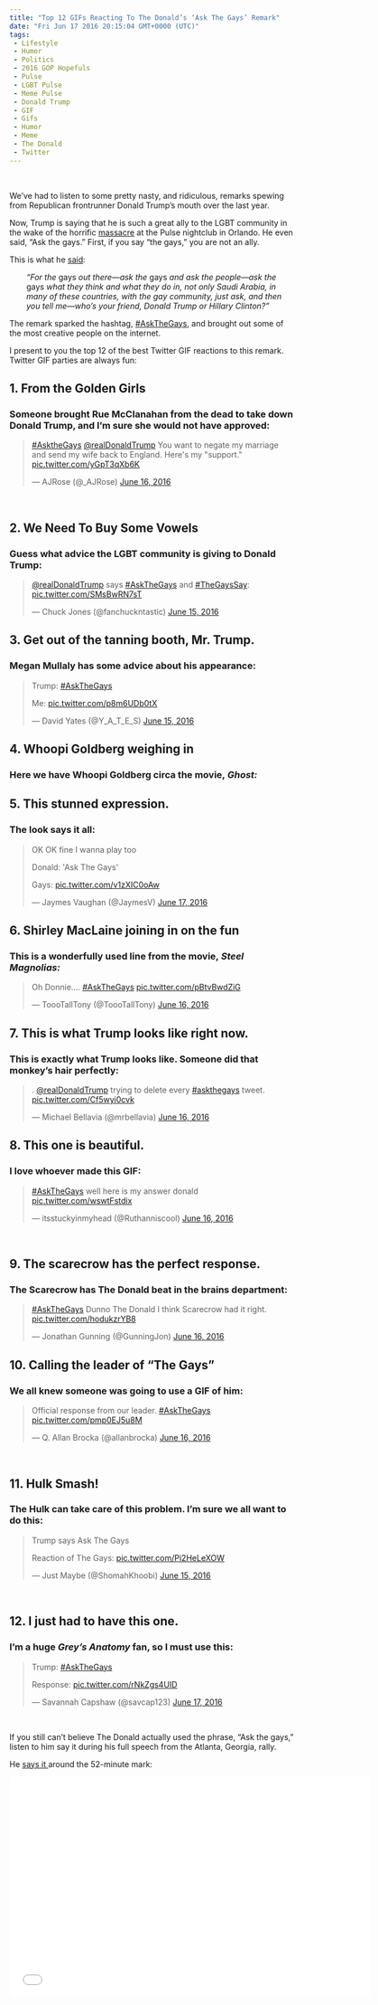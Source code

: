 ```yaml
---
title: "Top 12 GIFs Reacting To The Donald’s ‘Ask The Gays’ Remark"
date: "Fri Jun 17 2016 20:15:04 GMT+0000 (UTC)"
tags: 
 - Lifestyle
 - Humor
 - Politics
 - 2016 GOP Hopefuls
 - Pulse
 - LGBT Pulse
 - Meme Pulse
 - Donald Trump
 - GIF
 - Gifs
 - Humor
 - Meme
 - The Donald
 - Twitter
---
```

<p><!--OffDef--><br>
<!--Ads1--></p><p>We&#x2019;ve had to listen to some pretty nasty, and ridiculous, remarks spewing from&#xA0;Republican frontrunner Donald Trump&#x2019;s mouth over the last year.</p><p>Now, Trump&#xA0;is saying that he is such a great ally to the LGBT community in the wake of the horrific <a href="http://www.liberalamerica.org/2016/06/12/50-confirmed-dead-53-wounded-worst-mass-shooting-us-history/">massacre</a> at the Pulse nightclub in Orlando. He even said, &#x201C;Ask the gays.&#x201D; First, if you say &#x201C;the gays,&#x201D; you are not an ally.</p><p>This is what he <a href="http://www.dailykos.com/stories/2016/6/15/1539220/-Donald-Trump-tells-people-to-ask-the-gays-about-how-great-he-is-The-gays-respond-and-it-is-EPIC?detail=facebook" onclick="__gaTracker(&apos;send&apos;, &apos;event&apos;, &apos;outbound-article&apos;, &apos;http://www.dailykos.com/stories/2016/6/15/1539220/-Donald-Trump-tells-people-to-ask-the-gays-about-how-great-he-is-The-gays-respond-and-it-is-EPIC?detail=facebook&apos;, &apos;said&apos;);" target="_blank">said</a>:</p><p style="padding-left: 30px;"><em>&#x201C;For the </em>gays<em> out there&#x2014;ask the </em>gays<em> and&#xA0;ask the people&#x2014;ask the </em>gays<em> what they think and what they do&#xA0;in, not only Saudi Arabia, in many of these countries, with the gay community, just ask,&#xA0;and then you tell me&#x2014;who&#x2019;s your friend, Donald Trump or Hillary Clinton?&#x201D;</em></p><p>The remark&#xA0;sparked the hashtag, <a href="https://twitter.com/search?q=%23AskTheGays&amp;src=typd" onclick="__gaTracker(&apos;send&apos;, &apos;event&apos;, &apos;outbound-article&apos;, &apos;https://twitter.com/search?q=%23AskTheGays&amp;src=typd&apos;, &apos;#AskTheGays&apos;);">#AskTheGays</a>, and brought out some of the most creative people on the internet.</p><p>I present to you the top 12&#xA0;of the best&#xA0;Twitter GIF&#xA0;reactions to this remark. Twitter GIF&#xA0;parties are always fun:</p><h2>1. From the Golden Girls</h2><h3>Someone brought Rue McClanahan from the dead to take down Donald Trump, and I&#x2019;m sure she would not have approved:</h3><blockquote class="twitter-tweet" data-width="500"><p lang="en" dir="ltr"><a href="https://twitter.com/hashtag/AsktheGays?src=hash" onclick="__gaTracker(&apos;send&apos;, &apos;event&apos;, &apos;outbound-article&apos;, &apos;https://twitter.com/hashtag/AsktheGays?src=hash&apos;, &apos;#AsktheGays&apos;);">#AsktheGays</a> <a href="https://twitter.com/realDonaldTrump" onclick="__gaTracker(&apos;send&apos;, &apos;event&apos;, &apos;outbound-article&apos;, &apos;https://twitter.com/realDonaldTrump&apos;, &apos;@realDonaldTrump&apos;);">@realDonaldTrump</a> You want to negate my marriage and send my wife back to England. Here&apos;s my &quot;support.&quot; <a href="https://t.co/yGpT3qXb6K" onclick="__gaTracker(&apos;send&apos;, &apos;event&apos;, &apos;outbound-article&apos;, &apos;https://t.co/yGpT3qXb6K&apos;, &apos;pic.twitter.com/yGpT3qXb6K&apos;);">pic.twitter.com/yGpT3qXb6K</a></p>
<p>&#x2014; AJRose (@_AJRose) <a href="https://twitter.com/_AJRose/status/743237515637723136" onclick="__gaTracker(&apos;send&apos;, &apos;event&apos;, &apos;outbound-article&apos;, &apos;https://twitter.com/_AJRose/status/743237515637723136&apos;, &apos;June 16, 2016&apos;);">June 16, 2016</a></p></blockquote><p><script async src="//platform.twitter.com/widgets.js" charset="utf-8"></script></p><p>&#xA0;</p><h2>2. We Need To Buy Some Vowels</h2><h3>Guess what advice the LGBT community is giving to Donald Trump:</h3><blockquote class="twitter-tweet" data-width="500"><p lang="en" dir="ltr"><a href="https://twitter.com/realDonaldTrump" onclick="__gaTracker(&apos;send&apos;, &apos;event&apos;, &apos;outbound-article&apos;, &apos;https://twitter.com/realDonaldTrump&apos;, &apos;@realDonaldTrump&apos;);">@realDonaldTrump</a> says <a href="https://twitter.com/hashtag/AskTheGays?src=hash" onclick="__gaTracker(&apos;send&apos;, &apos;event&apos;, &apos;outbound-article&apos;, &apos;https://twitter.com/hashtag/AskTheGays?src=hash&apos;, &apos;#AskTheGays&apos;);">#AskTheGays</a> and <a href="https://twitter.com/hashtag/TheGaysSay?src=hash" onclick="__gaTracker(&apos;send&apos;, &apos;event&apos;, &apos;outbound-article&apos;, &apos;https://twitter.com/hashtag/TheGaysSay?src=hash&apos;, &apos;#TheGaysSay&apos;);">#TheGaysSay</a>: <a href="https://t.co/SMsBwRN7sT" onclick="__gaTracker(&apos;send&apos;, &apos;event&apos;, &apos;outbound-article&apos;, &apos;https://t.co/SMsBwRN7sT&apos;, &apos;pic.twitter.com/SMsBwRN7sT&apos;);">pic.twitter.com/SMsBwRN7sT</a></p>
<p>&#x2014; Chuck Jones (@fanchuckntastic) <a href="https://twitter.com/fanchuckntastic/status/743217599488499712" onclick="__gaTracker(&apos;send&apos;, &apos;event&apos;, &apos;outbound-article&apos;, &apos;https://twitter.com/fanchuckntastic/status/743217599488499712&apos;, &apos;June 15, 2016&apos;);">June 15, 2016</a></p></blockquote><p><script async src="//platform.twitter.com/widgets.js" charset="utf-8"></script></p><h2>3. Get out of the tanning booth, Mr. Trump.</h2><h3>Megan Mullaly has some advice about his appearance:</h3><blockquote class="twitter-tweet" data-width="500"><p lang="en" dir="ltr">Trump: <a href="https://twitter.com/hashtag/AskTheGays?src=hash" onclick="__gaTracker(&apos;send&apos;, &apos;event&apos;, &apos;outbound-article&apos;, &apos;https://twitter.com/hashtag/AskTheGays?src=hash&apos;, &apos;#AskTheGays&apos;);">#AskTheGays</a> </p>
<p>Me: <a href="https://t.co/p8m6UDb0tX" onclick="__gaTracker(&apos;send&apos;, &apos;event&apos;, &apos;outbound-article&apos;, &apos;https://t.co/p8m6UDb0tX&apos;, &apos;pic.twitter.com/p8m6UDb0tX&apos;);">pic.twitter.com/p8m6UDb0tX</a></p>
<p>&#x2014; David Yates (@Y_A_T_E_S) <a href="https://twitter.com/Y_A_T_E_S/status/743189028330176512" onclick="__gaTracker(&apos;send&apos;, &apos;event&apos;, &apos;outbound-article&apos;, &apos;https://twitter.com/Y_A_T_E_S/status/743189028330176512&apos;, &apos;June 15, 2016&apos;);">June 15, 2016</a></p></blockquote><p><script async src="//platform.twitter.com/widgets.js" charset="utf-8"></script></p><h2>4. Whoopi Goldberg weighing in</h2><h3>Here we have Whoopi Goldberg circa the movie,&#xA0;<em>Ghost:</em></h3><p><script async src="//platform.twitter.com/widgets.js" charset="utf-8"></script></p><h2>5. This stunned expression.</h2><h3>The look says it all:</h3><blockquote class="twitter-tweet" data-width="500"><p lang="en" dir="ltr">OK OK fine I wanna play too</p>
<p>Donald: &apos;Ask The Gays&apos;</p>
<p>Gays: <a href="https://t.co/v1zXIC0oAw" onclick="__gaTracker(&apos;send&apos;, &apos;event&apos;, &apos;outbound-article&apos;, &apos;https://t.co/v1zXIC0oAw&apos;, &apos;pic.twitter.com/v1zXIC0oAw&apos;);">pic.twitter.com/v1zXIC0oAw</a></p>
<p>&#x2014; Jaymes Vaughan (@JaymesV) <a href="https://twitter.com/JaymesV/status/743615901480648704" onclick="__gaTracker(&apos;send&apos;, &apos;event&apos;, &apos;outbound-article&apos;, &apos;https://twitter.com/JaymesV/status/743615901480648704&apos;, &apos;June 17, 2016&apos;);">June 17, 2016</a></p></blockquote><p><script async src="//platform.twitter.com/widgets.js" charset="utf-8"></script></p><h2>6. Shirley MacLaine joining in on the fun</h2><h3>This is a wonderfully used line from the movie,&#xA0;<em>Steel Magnolias:</em></h3><blockquote class="twitter-tweet" data-width="500"><p lang="en" dir="ltr">Oh Donnie&#x2026;.  <a href="https://twitter.com/hashtag/AskTheGays?src=hash" onclick="__gaTracker(&apos;send&apos;, &apos;event&apos;, &apos;outbound-article&apos;, &apos;https://twitter.com/hashtag/AskTheGays?src=hash&apos;, &apos;#AskTheGays&apos;);">#AskTheGays</a> <a href="https://t.co/pBtvBwdZiG" onclick="__gaTracker(&apos;send&apos;, &apos;event&apos;, &apos;outbound-article&apos;, &apos;https://t.co/pBtvBwdZiG&apos;, &apos;pic.twitter.com/pBtvBwdZiG&apos;);">pic.twitter.com/pBtvBwdZiG</a></p>
<p>&#x2014; ToooTallTony (@ToooTallTony) <a href="https://twitter.com/ToooTallTony/status/743446129841438720" onclick="__gaTracker(&apos;send&apos;, &apos;event&apos;, &apos;outbound-article&apos;, &apos;https://twitter.com/ToooTallTony/status/743446129841438720&apos;, &apos;June 16, 2016&apos;);">June 16, 2016</a></p></blockquote><p><script async src="//platform.twitter.com/widgets.js" charset="utf-8"></script></p><h2>7. This is what Trump looks like right now.</h2><h3>This is exactly what Trump looks like. Someone did that monkey&#x2019;s hair perfectly:</h3><blockquote class="twitter-tweet" data-width="500"><p lang="en" dir="ltr">. <a href="https://twitter.com/realDonaldTrump" onclick="__gaTracker(&apos;send&apos;, &apos;event&apos;, &apos;outbound-article&apos;, &apos;https://twitter.com/realDonaldTrump&apos;, &apos;@realDonaldTrump&apos;);">@realDonaldTrump</a> trying to delete every <a href="https://twitter.com/hashtag/askthegays?src=hash" onclick="__gaTracker(&apos;send&apos;, &apos;event&apos;, &apos;outbound-article&apos;, &apos;https://twitter.com/hashtag/askthegays?src=hash&apos;, &apos;#askthegays&apos;);">#askthegays</a> tweet. <a href="https://t.co/Cf5wyi0cvk" onclick="__gaTracker(&apos;send&apos;, &apos;event&apos;, &apos;outbound-article&apos;, &apos;https://t.co/Cf5wyi0cvk&apos;, &apos;pic.twitter.com/Cf5wyi0cvk&apos;);">pic.twitter.com/Cf5wyi0cvk</a></p>
<p>&#x2014; Michael Bellavia (@mrbellavia) <a href="https://twitter.com/mrbellavia/status/743301130738769920" onclick="__gaTracker(&apos;send&apos;, &apos;event&apos;, &apos;outbound-article&apos;, &apos;https://twitter.com/mrbellavia/status/743301130738769920&apos;, &apos;June 16, 2016&apos;);">June 16, 2016</a></p></blockquote><p><script async src="//platform.twitter.com/widgets.js" charset="utf-8"></script></p><h2>8. This one is beautiful.</h2><h3>I love whoever made this GIF:</h3><blockquote class="twitter-tweet" data-width="500"><p lang="en" dir="ltr"><a href="https://twitter.com/hashtag/AskTheGays?src=hash" onclick="__gaTracker(&apos;send&apos;, &apos;event&apos;, &apos;outbound-article&apos;, &apos;https://twitter.com/hashtag/AskTheGays?src=hash&apos;, &apos;#AskTheGays&apos;);">#AskTheGays</a> well here is my answer donald <a href="https://t.co/wswtFstdix" onclick="__gaTracker(&apos;send&apos;, &apos;event&apos;, &apos;outbound-article&apos;, &apos;https://t.co/wswtFstdix&apos;, &apos;pic.twitter.com/wswtFstdix&apos;);">pic.twitter.com/wswtFstdix</a></p>
<p>&#x2014; itsstuckyinmyhead (@Ruthanniscool) <a href="https://twitter.com/Ruthanniscool/status/743280148930191364" onclick="__gaTracker(&apos;send&apos;, &apos;event&apos;, &apos;outbound-article&apos;, &apos;https://twitter.com/Ruthanniscool/status/743280148930191364&apos;, &apos;June 16, 2016&apos;);">June 16, 2016</a></p></blockquote><p><script async src="//platform.twitter.com/widgets.js" charset="utf-8"></script></p><p>&#xA0;</p><h2>9. The scarecrow has the perfect response.</h2><h3>The Scarecrow&#xA0;has The Donald beat in the brains department:</h3><blockquote class="twitter-tweet" data-width="500"><p lang="en" dir="ltr"><a href="https://twitter.com/hashtag/AskTheGays?src=hash" onclick="__gaTracker(&apos;send&apos;, &apos;event&apos;, &apos;outbound-article&apos;, &apos;https://twitter.com/hashtag/AskTheGays?src=hash&apos;, &apos;#AskTheGays&apos;);">#AskTheGays</a> Dunno The Donald I think Scarecrow had it right. <a href="https://t.co/hodukzrYB8" onclick="__gaTracker(&apos;send&apos;, &apos;event&apos;, &apos;outbound-article&apos;, &apos;https://t.co/hodukzrYB8&apos;, &apos;pic.twitter.com/hodukzrYB8&apos;);">pic.twitter.com/hodukzrYB8</a></p>
<p>&#x2014; Jonathan Gunning (@GunningJon) <a href="https://twitter.com/GunningJon/status/743271110578429956" onclick="__gaTracker(&apos;send&apos;, &apos;event&apos;, &apos;outbound-article&apos;, &apos;https://twitter.com/GunningJon/status/743271110578429956&apos;, &apos;June 16, 2016&apos;);">June 16, 2016</a></p></blockquote><p><script async src="//platform.twitter.com/widgets.js" charset="utf-8"></script></p><h2>10. Calling the leader of &#x201C;The Gays&#x201D;</h2><h3>We all knew someone was going to use a GIF&#xA0;of him:</h3><blockquote class="twitter-tweet" data-width="500"><p lang="en" dir="ltr">Official response from our leader. <a href="https://twitter.com/hashtag/AskTheGays?src=hash" onclick="__gaTracker(&apos;send&apos;, &apos;event&apos;, &apos;outbound-article&apos;, &apos;https://twitter.com/hashtag/AskTheGays?src=hash&apos;, &apos;#AskTheGays&apos;);">#AskTheGays</a> <a href="https://t.co/pmp0EJ5u8M" onclick="__gaTracker(&apos;send&apos;, &apos;event&apos;, &apos;outbound-article&apos;, &apos;https://t.co/pmp0EJ5u8M&apos;, &apos;pic.twitter.com/pmp0EJ5u8M&apos;);">pic.twitter.com/pmp0EJ5u8M</a></p>
<p>&#x2014; Q. Allan Brocka (@allanbrocka) <a href="https://twitter.com/allanbrocka/status/743244797935161344" onclick="__gaTracker(&apos;send&apos;, &apos;event&apos;, &apos;outbound-article&apos;, &apos;https://twitter.com/allanbrocka/status/743244797935161344&apos;, &apos;June 16, 2016&apos;);">June 16, 2016</a></p></blockquote><p><script async src="//platform.twitter.com/widgets.js" charset="utf-8"></script></p><p>&#xA0;</p><h2>11. Hulk Smash!</h2><h3>The Hulk can take care of this problem. I&#x2019;m sure we all want to do this:</h3><blockquote class="twitter-tweet" data-width="500"><p lang="en" dir="ltr">Trump says Ask The Gays</p>
<p>Reaction of The Gays: <a href="https://t.co/Pi2HeLeXOW" onclick="__gaTracker(&apos;send&apos;, &apos;event&apos;, &apos;outbound-article&apos;, &apos;https://t.co/Pi2HeLeXOW&apos;, &apos;pic.twitter.com/Pi2HeLeXOW&apos;);">pic.twitter.com/Pi2HeLeXOW</a></p>
<p>&#x2014; Just Maybe (@ShomahKhoobi) <a href="https://twitter.com/ShomahKhoobi/status/743161702091366400" onclick="__gaTracker(&apos;send&apos;, &apos;event&apos;, &apos;outbound-article&apos;, &apos;https://twitter.com/ShomahKhoobi/status/743161702091366400&apos;, &apos;June 15, 2016&apos;);">June 15, 2016</a></p></blockquote><p><script async src="//platform.twitter.com/widgets.js" charset="utf-8"></script></p><p>&#xA0;</p><h2>12. I just had to have this one.</h2><h3>I&#x2019;m a huge <em>Grey&#x2019;s Anatomy</em> fan, so I must use this:</h3><blockquote class="twitter-tweet" data-width="500"><p lang="en" dir="ltr">Trump: <a href="https://twitter.com/hashtag/AskTheGays?src=hash" onclick="__gaTracker(&apos;send&apos;, &apos;event&apos;, &apos;outbound-article&apos;, &apos;https://twitter.com/hashtag/AskTheGays?src=hash&apos;, &apos;#AskTheGays&apos;);">#AskTheGays</a> </p>
<p>Response: <a href="https://t.co/rNkZgs4UID" onclick="__gaTracker(&apos;send&apos;, &apos;event&apos;, &apos;outbound-article&apos;, &apos;https://t.co/rNkZgs4UID&apos;, &apos;pic.twitter.com/rNkZgs4UID&apos;);">pic.twitter.com/rNkZgs4UID</a></p>
<p>&#x2014; Savannah Capshaw (@savcap123) <a href="https://twitter.com/savcap123/status/743657339673280516" onclick="__gaTracker(&apos;send&apos;, &apos;event&apos;, &apos;outbound-article&apos;, &apos;https://twitter.com/savcap123/status/743657339673280516&apos;, &apos;June 17, 2016&apos;);">June 17, 2016</a></p></blockquote><p><script async src="//platform.twitter.com/widgets.js" charset="utf-8"></script></p><p><!--Ads2--></p><p>&#xA0;</p><p>If you still can&#x2019;t believe The Donald&#xA0;actually used the phrase, &#x201C;Ask the gays,&#x201D; listen to him say it during his&#xA0;full speech from the Atlanta, Georgia, rally.</p><p>He <a href="https://youtu.be/_DXyoC8iiEM" onclick="__gaTracker(&apos;send&apos;, &apos;event&apos;, &apos;outbound-article&apos;, &apos;https://youtu.be/_DXyoC8iiEM&apos;, &apos;says it &apos;);">says it </a>around the 52-minute mark:</p><p><span class="embed-youtube" style="text-align:center; display: block;"><iframe class="youtube-player" type="text/html" width="640" height="390" src="//www.youtube.com/embed/_DXyoC8iiEM?version=3&amp;rel=1&amp;fs=1&amp;autohide=2&amp;showsearch=0&amp;showinfo=1&amp;iv_load_policy=1&amp;wmode=transparent" allowfullscreen="true" style="border:0;"></iframe></span></p>